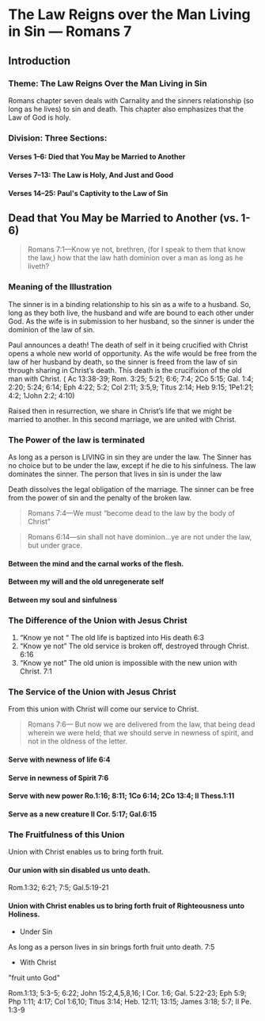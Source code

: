 # The Law Reigns over the Man Living in Sin &mdash; Romans 7

## Introduction

### Theme: The Law Reigns Over the Man Living in Sin

Romans chapter seven deals with Carnality and the sinners relationship (so long as he lives) to sin and death. This chapter also emphasizes that the Law of God is holy.

### Division: Three Sections:

#### Verses 1&ndash;6: Died that You May be Married to Another

#### Verses 7&ndash;13: The Law is Holy, And Just and Good

#### Verses 14&ndash;25: Paul&apos;s Captivity to the Law of Sin

## Dead that You May be Married to Another (vs. 1-6)

> Romans 7:1&mdash;Know ye not, brethren, (for I speak to them that know the law,) how that the law hath dominion over a man as long as he liveth?

### Meaning of the Illustration

The sinner is in a binding relationship to his sin as a wife to a husband. So, long as they both live, the husband and wife are bound to each other under God. As the wife is in submission to her husband, so the sinner is under the dominion of the law of sin.

Paul announces a death! The death of self in it being crucified with Christ opens a whole new world of opportunity. As the wife would be free from the law of her husband by death, so the sinner is freed from the law of sin through sharing in Christ’s death. This death is the crucifixion of the old man with Christ. ( Ac 13:38-39; Rom. 3:25; 5:21; 6:6; 7:4; 2Co 5:15; Gal. 1:4; 2:20; 5:24; 6:14; Eph 4:22; 5:2; Col 2:11; 3:5,9; Titus 2:14; Heb 9:15; 1Pe1:21; 4:2; 1John 2:2; 4:10)

Raised then in resurrection, we share in Christ’s life that we might be married to another. In this second marriage, we are united with Christ.

### The Power of the law is terminated

As long as a person is LIVING in sin they are under the law. The Sinner has no choice but to be under the law, except if he die to his sinfulness. The law dominates the sinner. The person that lives in sin is under the law

Death dissolves the legal obligation of the marriage. The sinner can be free from the power of sin and the penalty of the broken law.

> Romans 7:4&mdash;We must “become dead to the law by the body of Christ”

<!-- -->

> Romans 6:14&mdash;sin shall not have dominion…ye are not under the law, but under grace.

#### Between the mind and the carnal works of the flesh.
#### Between my will and the old unregenerate self
#### Between my soul and sinfulness
### The Difference of the Union with Jesus Christ

1. “Know ye not “ The old life is baptized into His death 6:3
2. “Know ye not” The old service is broken off, destroyed through Christ. 6:16
3. “Know ye not” The old union is impossible with the new union with Christ.  7:1

### The Service of the Union with Jesus Christ

From this union with Christ will come our service to Christ.

> Romans 7:6&mdash; But now we are delivered from the law, that being dead wherein we were held; that we should serve in newness of spirit, and not in the oldness of the letter.

#### Serve with newness of life	6:4
#### Serve in newness of Spirit	7:6
#### Serve with new power Ro.1:16; 8:11; 1Co 6:14; 2Co 13:4; II Thess.1:11
#### Serve as a new creature II Cor. 5:17; Gal.6:15

### The Fruitfulness of this Union

Union with Christ enables us to bring forth fruit.

#### Our union with sin disabled us unto death.

Rom.1:32; 6:21; 7:5; Gal.5:19-21

#### Union with Christ enables us to bring forth fruit of Righteousness unto Holiness.

- Under Sin

As long as a person lives in sin brings forth fruit unto death. 7:5

- With Christ

"fruit unto God"

Rom.1:13; 5:3-5; 6:22; John 15:2,4,5,8,16; I Cor. 1:6; Gal. 5:22-23; Eph 5:9; Php 1:11; 4:17; Col 1:6,10; Titus 3:14; Heb. 12:11; 13:15; James 3:18; 5:7; II Pe. 1:3-9
